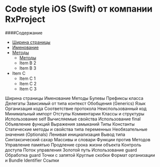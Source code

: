 # Code style iOS (Swift) от компании RxProject

####Содержание
                
+ [Ширина страницы](#headers)  
+ [Именование](#emphasis) 
+ [Методы](#lists)
    + [Методы](#lists)
    + Item B 2
    + Item B 3
+ Item C
    * Item C 1
    * Item C 2
    * Item C 3


Ширина страницы
Именование
Методы
Булевы
Префиксы класса
Делегаты
Зависимый от типа контекст
Обобщения (Generics)
Язык
Организация кода
Соответствие протокола
Неиспользованный код
Минимальный импорт
Отступы
Комментарии
Классы и структуры
Использование self
Вычисляемые свойства
Использование final
Объявление функций
Выражения замыканий
Типы
Константы
Статические методы и свойства типа переменных
Необязательные значения (Optionals)
Ленивая инициализация
Вывод типа
Синтаксический сахар
Массивы и словари
Функции против Методов
Управление памятью
Продление срока жизни объекта
Контроль доступа
Поток управления
Золотой путь
Использование guard
Обработка guard
Точки с запятой
Круглые скобки
Формат организации и Bundle Identifier
Ссылки